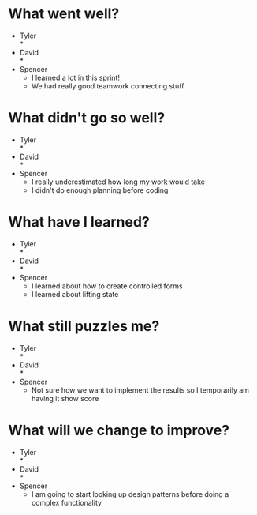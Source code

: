 # What went well?   

* Tyler   
    * 
* David   
    * 
* Spencer   
    * I learned a lot in this sprint!
    * We had really good teamwork connecting stuff
    
# What didn't go so well?   

* Tyler    
    * 
* David  
    * 
* Spencer  
    * I really underestimated how long my work would take
    * I didn't do enough planning before coding

# What have I learned?   

* Tyler     
    * 
* David   
    * 
* Spencer   
    * I learned about how to create controlled forms
    * I learned about lifting state

# What still puzzles me?   

* Tyler   
    * 
* David   
    * 
* Spencer   
    * Not sure how we want to implement the results so I temporarily am having
      it show score

# What will we change to improve?   

* Tyler   
    * 
* David   
    * 
* Spencer   
    * I am going to start looking up design patterns before doing a complex
      functionality
